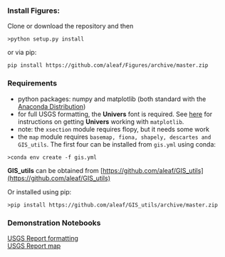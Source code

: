 ### Install Figures:
Clone or download the repository and then  

```
>python setup.py install
```
or via pip:

```
pip install https://github.com/aleaf/Figures/archive/master.zip
```

### Requirements
* python packages: numpy and matplotlib (both standard with the [Anaconda Distribution](https://www.continuum.io/downloads))
* for full USGS formatting, the **Univers** font is required. See [here](https://github.com/aleaf/Figures/blob/master/Notebooks/Univers.ipynb) for instructions on getting **Univers** working with ``matplotlib``.
*  note: the ``xsection`` module requires flopy, but it needs some work
*  the ``map`` module requires ``basemap, fiona, shapely, descartes and GIS_utils``. The first four can be installed from `gis.yml` using conda:

```
>conda env create -f gis.yml
```

**GIS_utils** can be obtained from [https://github.com/aleaf/GIS_utils](https://github.com/aleaf/GIS_utils)


Or installed using pip:  

```
>pip install https://github.com/aleaf/GIS_utils/archive/master.zip
```


### Demonstration Notebooks
[USGS Report formatting](https://github.com/aleaf/Figures/blob/master/Notebooks/Figures_demo.ipynb)  
[USGS Report map](https://github.com/aleaf/Figures/blob/master/Notebooks/Maps_demo.ipynb)



